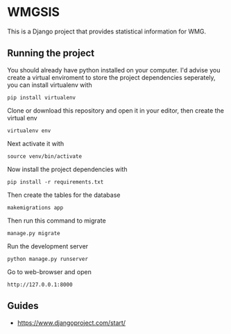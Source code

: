 # WMGSIS
This is a Django project that provides statistical information for WMG.



## Running the project 
You should already have python installed on your computer. I'd advise you create a virtual enviroment to store the project dependencies seperately, you can install virtualenv with 

```
pip install virtualenv
```

Clone or download this repository and open it in your editor, then create the virtual env

```
virtualenv env
```

Next activate it with 

```
source venv/bin/activate
```

Now install the project dependencies with 

```
pip install -r requirements.txt
```


Then create the tables for the database

```
makemigrations app
```

Then run this command to migrate

```
manage.py migrate
```

Run the development server

```
python manage.py runserver
```

Go to web-browser and open
```
http://127.0.0.1:8000
```


## Guides

- https://www.djangoproject.com/start/
